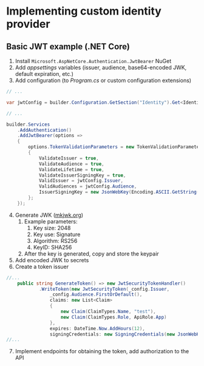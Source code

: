 # Implementing custom identity provider

## Basic JWT example (.NET Core)

1. Install `Microsoft.AspNetCore.Authentication.JwtBearer` NuGet
2. Add _appsettings_ variables (issuer, audience, base64-encoded JWK, default expiration, etc.)
3. Add configuration (to _Program.cs_ or custom configuration extensions)

```csharp
// ...

var jwtConfig = builder.Configuration.GetSection("Identity").Get<IdentityConfiguration>();

// ...

builder.Services
    .AddAuthentication()
    .AddJwtBearer(options =>
    {
        options.TokenValidationParameters = new TokenValidationParameters
        {
            ValidateIssuer = true,
            ValidateAudience = true,
            ValidateLifetime = true,
            ValidateIssuerSigningKey = true,
            ValidIssuer = jwtConfig.Issuer,
            ValidAudiences = jwtConfig.Audience,
            IssuerSigningKey = new JsonWebKey(Encoding.ASCII.GetString(Convert.FromBase64String(jwtConfig.Key)))
        };
    });
```

4. Generate JWK ([mkjwk.org](https://mkjwk.org/))
   1. Example parameters:
      1. Key size: 2048
      2. Key use: Signature
      3. Algorithm: RS256
      4. KeyID: SHA256
   2. After the key is generated, copy and store the keypair
5. Add encoded JWK to secrets
6. Create a token issuer

```csharp
//...
    public string GenerateToken() => new JwtSecurityTokenHandler()
            .WriteToken(new JwtSecurityToken(_config.Issuer,
                _config.Audience.FirstOrDefault(),
                claims: new List<Claim>
                {
                    new Claim(ClaimTypes.Name, "test"),
                    new Claim(ClaimTypes.Role, ApiRole.App)
                },
                expires: DateTime.Now.AddHours(12),
                signingCredentials: new SigningCredentials(new JsonWebKey(Encoding.ASCII.GetString(Convert.FromBase64String(_config.Key!))), SecurityAlgorithms.RsaSha256)));
//...
```

7. Implement endpoints for obtaining the token, add authorization to the API
